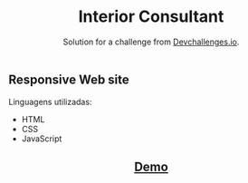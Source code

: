 <h1 align="center">Interior Consultant</h1>

<div align="center">
   Solution for a challenge from  <a href="http://devchallenges.io" target="_blank">Devchallenges.io</a>.
</div>

<br>
<h2>Responsive Web site</h2>
<p>Linguagens utilizadas:</p>
<ul>
   <li>HTML</li>
   <li>CSS</li>
   <li>JavaScript</li>
</ul>

<h2 align="center"><a href="https://willianprof.github.io/My-team-page-devChallenges/">Demo</a></h2>
